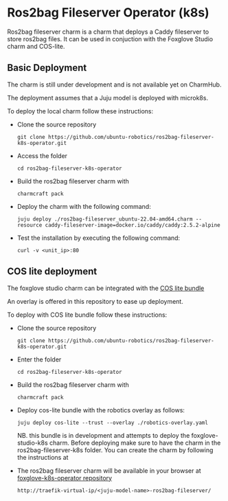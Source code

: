 # Ros2bag Fileserver Operator (k8s)

Ros2bag fileserver charm is a charm that deploys a Caddy fileserver to store ros2bag files. It can be used in conjuction with the Foxglove Studio charm and COS-lite.

## Basic Deployment

The charm is still under development and is not available yet on CharmHub.

The deployment assumes that a Juju model is deployed with microk8s.

To deploy the local charm follow these instructions:

- Clone the source repository
  
  ```
  git clone https://github.com/ubuntu-robotics/ros2bag-fileserver-k8s-operator.git
  ```

- Access the folder

  ```
  cd ros2bag-fileserver-k8s-operator
  ```

- Build the ros2bag fileserver charm with

  ```
  charmcraft pack
  ```

- Deploy the charm with the following command:

  ```
  juju deploy ./ros2bag-fileserver_ubuntu-22.04-amd64.charm --resource caddy-fileserver-image=docker.io/caddy/caddy:2.5.2-alpine
  ```

- Test the installation by executing the following command:

  ```
  curl -v <unit_ip>:80
  ```



## COS lite deployment

The foxglove studio charm can be integrated with the [COS lite bundle](https://github.com/canonical/cos-lite-bundle)

An overlay is offered in this repository to ease up deployment.

To deploy with COS lite bundle follow these instructions:

- Clone the source repository

  ```
  git clone https://github.com/ubuntu-robotics/ros2bag-fileserver-k8s-operator.git
  ```

- Enter the folder

  ```
  cd ros2bag-fileserver-k8s-operator
  ```

- Build the ros2bag fileserver charm with

  ```
  charmcraft pack
  ```

- Deploy cos-lite bundle with the robotics overlay as follows:

  ```
  juju deploy cos-lite --trust --overlay ./robotics-overlay.yaml
  ```
  NB. this bundle is in development and attempts to deploy the foxglove-studio-k8s charm. Before deploying make sure to have the charm in the ros2bag-fileserver-k8s folder. You can create the charm by following the instructions at 

- The ros2bag fileserver charm will be available in your browser at [foxglove-k8s-operator repository](https://github.com/ubuntu-robotics/foxglove-k8s-operator.git)

  ```
  http://traefik-virtual-ip/<juju-model-name>-ros2bag-fileserver/
  ```

